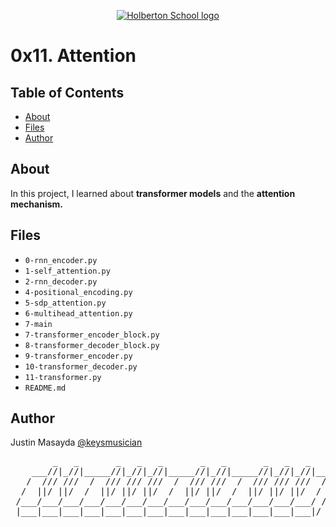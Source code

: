 <p align="center">
  <a href=#>
    <img src="https://user-images.githubusercontent.com/74752740/175812508-dc2482bf-bd5b-4c0a-b075-1bede95c488e.png" alt="Holberton School logo">
  </a>
</p>

# 0x11. Attention

## Table of Contents
* [About](#about)
* [Files](#files)
* [Author](#author)

## About
In this project, I learned about **transformer models** and the **attention mechanism.**

## Files
* `0-rnn_encoder.py`
* `1-self_attention.py`
* `2-rnn_decoder.py`
* `4-positional_encoding.py`
* `5-sdp_attention.py`
* `6-multihead_attention.py`
* `7-main`
* `7-transformer_encoder_block.py`
* `8-transformer_decoder_block.py`
* `9-transformer_encoder.py`
* `10-transformer_decoder.py`
* `11-transformer.py`
* `README.md`

## Author
Justin Masayda [@keysmusician](https://github.com/keysmusician)
<pre align="center">
        _   _       _   _   _       _   _       _   _   _     
    ___//|_//|_____//|_//|_//|_____//|_//|_____//|_//|_//|___ 
   /  /// ///  /  /// /// ///  /  /// ///  /  /// /// ///  / |
  /  ||/ ||/  /  ||/ ||/ ||/  /  ||/ ||/  /  ||/ ||/ ||/  / / 
 /___/___/___/___/___/___/___/___/___/___/___/___/___/___/ /  
 |___|___|___|___|___|___|___|___|___|___|___|___|___|___|/   
 
</pre>
<p><span style="font-family: 'Lucida Console'; line-height: 14px; font-size: 14px; display: inline-block;">&nbsp;</span></p>
